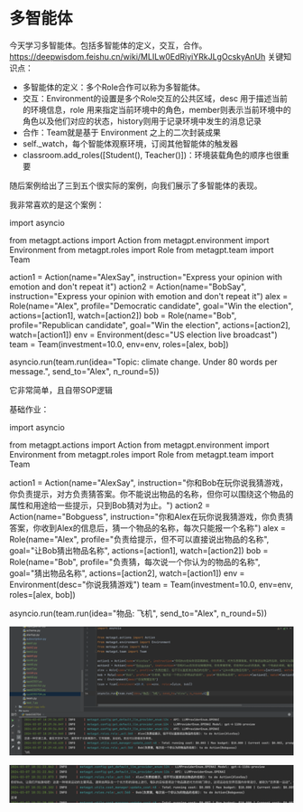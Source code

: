 # 多智能体
今天学习多智能体。包括多智能体的定义，交互，合作。 https://deepwisdom.feishu.cn/wiki/MLILw0EdRiyiYRkJLgOcskyAnUh
关键知识点：
- 多智能体的定义：多个Role合作可以称为多智能体。
- 交互：Environment的设置是多个Role交互的公共区域，desc 用于描述当前的环境信息，role 用来指定当前环境中的角色，member则表示当前环境中的角色以及他们对应的状态，history则用于记录环境中发生的消息记录
- 合作：Team就是基于 Environment 之上的二次封装成果
- self._watch，每个智能体观察环境，订阅其他智能体的触发器
- classroom.add_roles([Student(), Teacher()])：环境装载角色的顺序也很重要

随后案例给出了三到五个很实际的案例，向我们展示了多智能体的表现。

我非常喜欢的是这个案例：

import asyncio

from metagpt.actions import Action
from metagpt.environment import Environment
from metagpt.roles import Role
from metagpt.team import Team

action1 = Action(name="AlexSay", instruction="Express your opinion with emotion and don't repeat it")
action2 = Action(name="BobSay", instruction="Express your opinion with emotion and don't repeat it")
alex = Role(name="Alex", profile="Democratic candidate", goal="Win the election", actions=[action1], watch=[action2])
bob = Role(name="Bob", profile="Republican candidate", goal="Win the election", actions=[action2], watch=[action1])
env = Environment(desc="US election live broadcast")
team = Team(investment=10.0, env=env, roles=[alex, bob])

asyncio.run(team.run(idea="Topic: climate change. Under 80 words per message.", send_to="Alex", n_round=5))

它非常简单，且自带SOP逻辑

基础作业：

import asyncio

from metagpt.actions import Action
from metagpt.environment import Environment
from metagpt.roles import Role
from metagpt.team import Team

action1 = Action(name="AlexSay", instruction="你和Bob在玩你说我猜游戏，你负责提示，对方负责猜答案。你不能说出物品的名称，但你可以围绕这个物品的属性和用途给一些提示，只到Bob猜对为止。")
action2 = Action(name="Bobguess", instruction="你和Alex在玩你说我猜游戏，你负责猜答案，你收到Alex的信息后，猜一个物品的名称，每次只能报一个名称")
alex = Role(name="Alex", profile="负责给提示，但不可以直接说出物品的名称", goal="让Bob猜出物品名称", actions=[action1], watch=[action2])
bob = Role(name="Bob", profile="负责猜，每次说一个你认为的物品的名称", goal="猜出物品名称", actions=[action2], watch=[action1])
env = Environment(desc="你说我猜游戏")
team = Team(investment=10.0, env=env, roles=[alex, bob])

asyncio.run(team.run(idea="物品: 飞机", send_to="Alex", n_round=5))


![alt text](image-12.png)

![alt text](image-13.png)